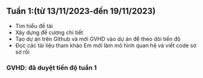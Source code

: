 ## Tuần 1:(từ 13/11/2023-đến 19/11/2023) 
- Tìm hiểu đề tài
- Xây dựng đề cương chi tiết
- Tạo dự án trên Github và mời GVHD vào dự án để theo dõi tiến độ
- Đọc các tài liệu tham khảo
  Em mới làm  mô hình quan hệ và viết code sơ sơ rồi

### GVHD: đã duyệt tiến độ tuần 1
